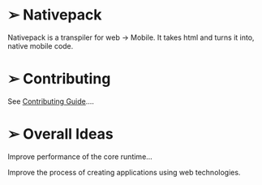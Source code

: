 # ➢ Nativepack

Nativepack is a transpiler for web -> Mobile. It takes html and turns it into, native mobile code.

# ➢ Contributing

See [Contributing Guide](.github/contributing.md)....

# ➢ Overall Ideas

Improve performance of the core runtime...

Improve the process of creating applications using web technologies.
